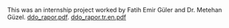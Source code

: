 This was an internship project worked by Fatih Emir Güler and Dr. Metehan Güzel.
[ddo_rapor.pdf](https://github.com/user-attachments/files/17101252/ddo_rapor.pdf).
[ddo_rapor.tr.en.pdf](https://github.com/user-attachments/files/17101278/ddo_rapor.tr.en.pdf)
